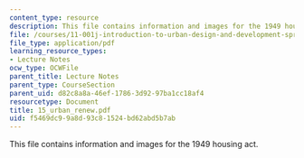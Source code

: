 ```yaml
---
content_type: resource
description: This file contains information and images for the 1949 housing act.
file: /courses/11-001j-introduction-to-urban-design-and-development-spring-2006/f5469dc99a8d93c81524bd62abd5b7ab_15_urban_renew.pdf
file_type: application/pdf
learning_resource_types:
- Lecture Notes
ocw_type: OCWFile
parent_title: Lecture Notes
parent_type: CourseSection
parent_uid: d82c8a8a-46ef-1786-3d92-97ba1cc18af4
resourcetype: Document
title: 15_urban_renew.pdf
uid: f5469dc9-9a8d-93c8-1524-bd62abd5b7ab
---
```

This file contains information and images for the 1949 housing act.


